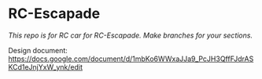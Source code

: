 # RC-Escapade

*This repo is for RC car for RC-Escapade.*
*Make branches for your sections.*

Design document: https://docs.google.com/document/d/1mbKo6WWxaJJa9_PcJH3QffFJdrASKCd1eJnjYxW_ynk/edit
